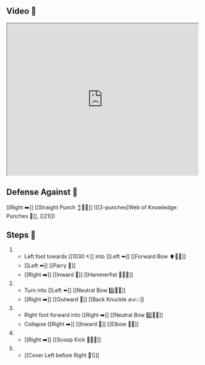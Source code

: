 ## Video 🎥

<iframe src="https://www.youtube.com/embed/FPj1ljUEX_c" width="100%" height="400"></iframe>

## Defense Against 🤺

[[Right ➡️]] [[Straight Punch ↕️👊💥]] ([[3-punches|Web of Knowledge: Punches 👊]], [[21]])

## Steps 👣

1. - Left foot towards [[1030 ↖️]] into [[Left ⬅️]] [[Forward Bow ⬆️🧍‍♂️]]
    - [[Left ⬅️]] [[Parry 🤺]]
    - [[Right ➡️]] [[Inward 🔽]] [[Hammerfist 🔨✊💥]]
2. - Turn into [[Left ⬅️]] [[Neutral Bow 0️⃣🧍‍♂️]]
    - [[Right ➡️]] [[Outward 🔼]] [[Back Knuckle 🔙✊💥]]
3. - Right foot forward into [[Right ➡️]] [[Neutral Bow 0️⃣🧍‍♂️]] 
    - Collapse [[Right ➡️]] [[Inward 🔽]] [[Elbow 💪💥]]
4. - [[Right ➡️]] [[Scoop Kick 🥄🦶💥]]
5. - [[Cover Left before Right 🦶🔃]]

